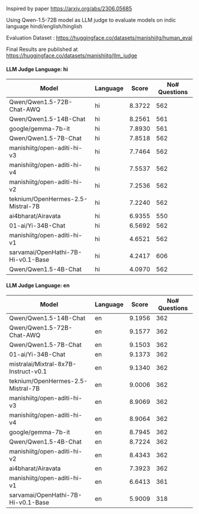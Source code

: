 Inspired by paper https://arxiv.org/abs/2306.05685

Using Qwen-1.5-72B model as LLM judge to evaluate models on indic language hindi/english/hinglish

Evaluation Dataset : https://huggingface.co/datasets/manishiitg/human_eval


Final Results are published at https://huggingface.co/datasets/manishiitg/llm_judge



 #### LLM Judge Language: hi 
 | Model | Language | Score | No# Questions |
 | --- | --- | --- | --- |
 | Qwen/Qwen1.5-72B-Chat-AWQ | hi | 8.3722 | 562 |
 | Qwen/Qwen1.5-14B-Chat | hi | 8.2561 | 561 |
 | google/gemma-7b-it | hi | 7.8930 | 561 |
 | Qwen/Qwen1.5-7B-Chat | hi | 7.8518 | 562 |
 | manishiitg/open-aditi-hi-v3 | hi | 7.7464 | 562 |
 | manishiitg/open-aditi-hi-v4 | hi | 7.5537 | 562 |
 | manishiitg/open-aditi-hi-v2 | hi | 7.2536 | 562 |
 | teknium/OpenHermes-2.5-Mistral-7B | hi | 7.2240 | 562 |
 | ai4bharat/Airavata | hi | 6.9355 | 550 |
 | 01-ai/Yi-34B-Chat | hi | 6.5692 | 562 |
 | manishiitg/open-aditi-hi-v1 | hi | 4.6521 | 562 |
 | sarvamai/OpenHathi-7B-Hi-v0.1-Base | hi | 4.2417 | 606 |
 | Qwen/Qwen1.5-4B-Chat | hi | 4.0970 | 562 |
 
 
 #### LLM Judge Language: en 
 | Model | Language | Score | No# Questions |
 | --- | --- | --- | --- |
 | Qwen/Qwen1.5-14B-Chat | en | 9.1956 | 362 |
 | Qwen/Qwen1.5-72B-Chat-AWQ | en | 9.1577 | 362 |
 | Qwen/Qwen1.5-7B-Chat | en | 9.1503 | 362 |
 | 01-ai/Yi-34B-Chat | en | 9.1373 | 362 |
 | mistralai/Mixtral-8x7B-Instruct-v0.1 | en | 9.1340 | 362 |
 | teknium/OpenHermes-2.5-Mistral-7B | en | 9.0006 | 362 |
 | manishiitg/open-aditi-hi-v3 | en | 8.9069 | 362 |
 | manishiitg/open-aditi-hi-v4 | en | 8.9064 | 362 |
 | google/gemma-7b-it | en | 8.7945 | 362 |
 | Qwen/Qwen1.5-4B-Chat | en | 8.7224 | 362 |
 | manishiitg/open-aditi-hi-v2 | en | 8.4343 | 362 |
 | ai4bharat/Airavata | en | 7.3923 | 362 |
 | manishiitg/open-aditi-hi-v1 | en | 6.6413 | 361 |
 | sarvamai/OpenHathi-7B-Hi-v0.1-Base | en | 5.9009 | 318 |



